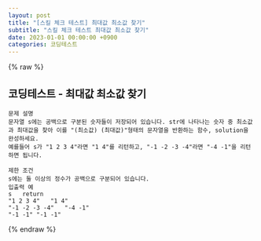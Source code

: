 ```yaml
---  
layout: post  
title: "[스킬 체크 테스트] 최대값 최소값 찾기"  
subtitle: "스킬 체크 테스트 최대값 최소값 찾기"  
date: 2023-01-01 00:00:00 +0900  
categories: 코딩테스트  
---  
```

{% raw %}  
## 코딩테스트 - 최대값 최소값 찾기  
  
	문제 설명  
	문자열 s에는 공백으로 구분된 숫자들이 저장되어 있습니다. str에 나타나는 숫자 중 최소값과 최대값을 찾아 이를 "(최소값) (최대값)"형태의 문자열을 반환하는 함수, solution을 완성하세요.  
	예를들어 s가 "1 2 3 4"라면 "1 4"를 리턴하고, "-1 -2 -3 -4"라면 "-4 -1"을 리턴하면 됩니다.  
  
	제한 조건  
	s에는 둘 이상의 정수가 공백으로 구분되어 있습니다.  
	입출력 예  
	s	return  
	"1 2 3 4"	"1 4"  
	"-1 -2 -3 -4"	"-4 -1"  
	"-1 -1"	"-1 -1"  
{% endraw %}